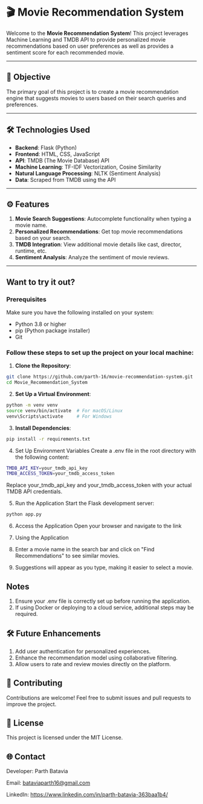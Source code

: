 # 🎬 Movie Recommendation System

Welcome to the **Movie Recommendation System**! This project leverages Machine Learning and TMDB API to provide personalized movie recommendations based on user preferences as well as provides a sentiment score for each recommended movie. 

---

## 🌟 Objective

The primary goal of this project is to create a movie recommendation engine that suggests movies to users based on their search queries and preferences.

---

## 🛠️ Technologies Used

- **Backend**: Flask (Python)
- **Frontend**: HTML, CSS, JavaScript
- **API**: TMDB (The Movie Database) API
- **Machine Learning**: TF-IDF Vectorization, Cosine Similarity
- **Natural Language Processing**: NLTK (Sentiment Analysis)
- **Data**: Scraped from TMDB using the API

---

## ⚙️ Features

1. **Movie Search Suggestions**: Autocomplete functionality when typing a movie name.
2. **Personalized Recommendations**: Get top movie recommendations based on your search.
3. **TMDB Integration**: View additional movie details like cast, director, runtime, etc.
4. **Sentiment Analysis**: Analyze the sentiment of movie reviews.

---

## Want to try it out?

### Prerequisites
Make sure you have the following installed on your system:
- Python 3.8 or higher
- pip (Python package installer)
- Git

### Follow these steps to set up the project on your local machine:
1. **Clone the Repository**:
```bash
git clone https://github.com/parth-16/movie-recommendation-system.git
cd Movie_Recommendation_System
```
2. **Set Up a Virtual Environment**:
```bash
python -m venv venv
source venv/bin/activate  # For macOS/Linux
venv\Scripts\activate     # For Windows
```
3. **Install Dependencies**:
```bash
pip install -r requirements.txt
```
4. Set Up Environment Variables
Create a .env file in the root directory with the following content:
```bash
TMDB_API_KEY=your_tmdb_api_key
TMDB_ACCESS_TOKEN=your_tmdb_access_token
```
  Replace your_tmdb_api_key and your_tmdb_access_token with your actual TMDB API credentials.

5. Run the Application
Start the Flask development server:
```bash
python app.py
```

6. Access the Application
Open your browser and navigate to the link

7. Using the Application
1. Enter a movie name in the search bar and click on "Find Recommendations" to see similar movies.
2. Suggestions will appear as you type, making it easier to select a movie.

## Notes
1. Ensure your .env file is correctly set up before running the application.
2. If using Docker or deploying to a cloud service, additional steps may be required.

## 🛠️ Future Enhancements
1. Add user authentication for personalized experiences.
2. Enhance the recommendation model using collaborative filtering.
3. Allow users to rate and review movies directly on the platform.

## 🤝 Contributing
Contributions are welcome! Feel free to submit issues and pull requests to improve the project.

## 📄 License
This project is licensed under the MIT License.

## 🌐 Contact
Developer: Parth Batavia

Email: bataviaparth16@gmail.com

LinkedIn: https://www.linkedin.com/in/parth-batavia-363baa1b4/

